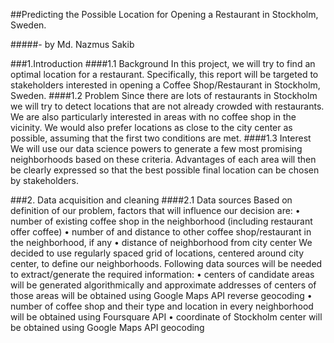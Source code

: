 ##Predicting the Possible Location for Opening a Restaurant in Stockholm, Sweden.

#####- by Md. Nazmus Sakib

###1.Introduction
####1.1 Background
In this project, we will try to find an optimal location for a restaurant. Specifically, this report will be targeted to stakeholders interested in opening a Coffee Shop/Restaurant in Stockholm, Sweden.
####1.2 Problem
Since there are lots of restaurants in Stockholm we will try to detect locations that are not already crowded with restaurants. We are also particularly interested in areas with no coffee shop in the vicinity. We would also prefer locations as close to the city center as possible, assuming that the first two conditions are met.
####1.3 Interest
We will use our data science powers to generate a few most promising neighborhoods based on these criteria. Advantages of each area will then be clearly expressed so that the best possible final location can be chosen by stakeholders.

###2. Data acquisition and cleaning 
####2.1 Data sources
Based on definition of our problem, factors that will influence our decision are:
•	number of existing coffee shop in the neighborhood (including restaurant offer coffee)
•	number of and distance to other coffee shop/restaurant in the neighborhood, if any
•	distance of neighborhood from city center
We decided to use regularly spaced grid of locations, centered around city center, to define our neighborhoods.
Following data sources will be needed to extract/generate the required information:
•	centers of candidate areas will be generated algorithmically and approximate addresses of centers of those areas will be obtained using Google Maps API reverse geocoding
•	number of coffee shop and their type and location in every neighborhood will be obtained using Foursquare API
•	coordinate of Stockholm center will be obtained using Google Maps API geocoding
